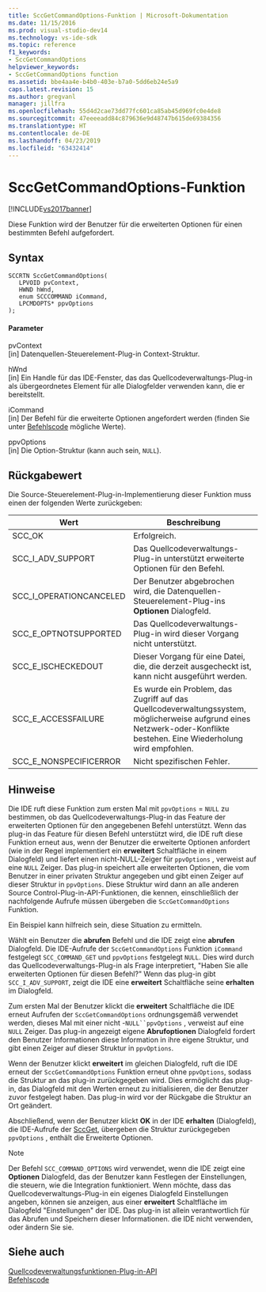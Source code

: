 ```yaml
---
title: SccGetCommandOptions-Funktion | Microsoft-Dokumentation
ms.date: 11/15/2016
ms.prod: visual-studio-dev14
ms.technology: vs-ide-sdk
ms.topic: reference
f1_keywords:
- SccGetCommandOptions
helpviewer_keywords:
- SccGetCommandOptions function
ms.assetid: bbe4aa4e-b4b0-403e-b7a0-5dd6eb24e5a9
caps.latest.revision: 15
ms.author: gregvanl
manager: jillfra
ms.openlocfilehash: 55d4d2cae73dd77fc601ca85ab45d969fc0e4de8
ms.sourcegitcommit: 47eeeeadd84c879636e9d48747b615de69384356
ms.translationtype: HT
ms.contentlocale: de-DE
ms.lasthandoff: 04/23/2019
ms.locfileid: "63432414"
---
```

# <a name="sccgetcommandoptions-function"></a>SccGetCommandOptions-Funktion
[!INCLUDE[vs2017banner](../includes/vs2017banner.md)]

Diese Funktion wird der Benutzer für die erweiterten Optionen für einen bestimmten Befehl aufgefordert.  
  
## <a name="syntax"></a>Syntax  
  
```cpp#  
SCCRTN SccGetCommandOptions(  
   LPVOID pvContext,  
   HWND hWnd,  
   enum SCCCOMMAND iCommand,  
   LPCMDOPTS* ppvOptions  
);  
```  
  
#### <a name="parameters"></a>Parameter  
 pvContext  
 [in] Datenquellen-Steuerelement-Plug-in Context-Struktur.  
  
 hWnd  
 [in] Ein Handle für das IDE-Fenster, das das Quellcodeverwaltungs-Plug-in als übergeordnetes Element für alle Dialogfelder verwenden kann, die er bereitstellt.  
  
 iCommand  
 [in] Der Befehl für die erweiterte Optionen angefordert werden (finden Sie unter [Befehlscode](../extensibility/command-code-enumerator.md) mögliche Werte).  
  
 ppvOptions  
 [in] Die Option-Struktur (kann auch sein, `NULL`).  
  
## <a name="return-value"></a>Rückgabewert  
 Die Source-Steuerelement-Plug-in-Implementierung dieser Funktion muss einen der folgenden Werte zurückgeben:  
  
|Wert|Beschreibung|  
|-----------|-----------------|  
|SCC_OK|Erfolgreich.|  
|SCC_I_ADV_SUPPORT|Das Quellcodeverwaltungs-Plug-in unterstützt erweiterte Optionen für den Befehl.|  
|SCC_I_OPERATIONCANCELED|Der Benutzer abgebrochen wird, die Datenquellen-Steuerelement-Plug-ins **Optionen** Dialogfeld.|  
|SCC_E_OPTNOTSUPPORTED|Das Quellcodeverwaltungs-Plug-in wird dieser Vorgang nicht unterstützt.|  
|SCC_E_ISCHECKEDOUT|Dieser Vorgang für eine Datei, die, die derzeit ausgecheckt ist, kann nicht ausgeführt werden.|  
|SCC_E_ACCESSFAILURE|Es wurde ein Problem, das Zugriff auf das Quellcodeverwaltungssystem, möglicherweise aufgrund eines Netzwerk-oder-Konflikte bestehen. Eine Wiederholung wird empfohlen.|  
|SCC_E_NONSPECIFICERROR|Nicht spezifischen Fehler.|  
  
## <a name="remarks"></a>Hinweise  
 Die IDE ruft diese Funktion zum ersten Mal mit `ppvOptions` = `NULL` zu bestimmen, ob das Quellcodeverwaltungs-Plug-in das Feature der erweiterten Optionen für den angegebenen Befehl unterstützt. Wenn das plug-in das Feature für diesen Befehl unterstützt wird, die IDE ruft diese Funktion erneut aus, wenn der Benutzer die erweiterte Optionen anfordert (wie in der Regel implementiert ein **erweitert** Schaltfläche in einem Dialogfeld) und liefert einen nicht-NULL-Zeiger für `ppvOptions` , verweist auf eine `NULL` Zeiger. Das plug-in speichert alle erweiterten Optionen, die vom Benutzer in einer privaten Struktur angegeben und gibt einen Zeiger auf dieser Struktur in `ppvOptions`. Diese Struktur wird dann an alle anderen Source Control-Plug-in-API-Funktionen, die kennen, einschließlich der nachfolgende Aufrufe müssen übergeben die `SccGetCommandOptions` Funktion.  
  
 Ein Beispiel kann hilfreich sein, diese Situation zu ermitteln.  
  
 Wählt ein Benutzer die **abrufen** Befehl und die IDE zeigt eine **abrufen** Dialogfeld. Die IDE-Aufrufe der `SccGetCommandOptions` Funktion `iCommand` festgelegt `SCC_COMMAND_GET` und `ppvOptions` festgelegt `NULL`. Dies wird durch das Quellcodeverwaltungs-Plug-in als Frage interpretiert, "Haben Sie alle erweiterten Optionen für diesen Befehl?" Wenn das plug-in gibt `SCC_I_ADV_SUPPORT`, zeigt die IDE eine **erweitert** Schaltfläche seine **erhalten** im Dialogfeld.  
  
 Zum ersten Mal der Benutzer klickt die **erweitert** Schaltfläche die IDE erneut Aufrufen der `SccGetCommandOptions` ordnungsgemäß verwendet werden, dieses Mal mit einer nicht -`NULL``ppvOptions` , verweist auf eine `NULL` Zeiger. Das plug-in angezeigt eigene **Abrufoptionen** Dialogfeld fordert den Benutzer Informationen diese Information in ihre eigene Struktur, und gibt einen Zeiger auf dieser Struktur in `ppvOptions`.  
  
 Wenn der Benutzer klickt **erweitert** im gleichen Dialogfeld, ruft die IDE erneut der `SccGetCommandOptions` Funktion erneut ohne `ppvOptions`, sodass die Struktur an das plug-in zurückgegeben wird. Dies ermöglicht das plug-in, das Dialogfeld mit den Werten erneut zu initialisieren, die der Benutzer zuvor festgelegt haben. Das plug-in wird vor der Rückgabe die Struktur an Ort geändert.  
  
 Abschließend, wenn der Benutzer klickt **OK** in der IDE **erhalten** (Dialogfeld), die IDE-Aufrufe der [SccGet](../extensibility/sccget-function.md), übergeben die Struktur zurückgegeben `ppvOptions` , enthält die Erweiterte Optionen.  
  
> [!NOTE]
> Der Befehl `SCC_COMMAND_OPTIONS` wird verwendet, wenn die IDE zeigt eine **Optionen** Dialogfeld, das der Benutzer kann Festlegen der Einstellungen, die steuern, wie die Integration funktioniert. Wenn möchte, dass das Quellcodeverwaltungs-Plug-in ein eigenes Dialogfeld Einstellungen angeben, können sie anzeigen, aus einer **erweitert** Schaltfläche im Dialogfeld "Einstellungen" der IDE. Das plug-in ist allein verantwortlich für das Abrufen und Speichern dieser Informationen. die IDE nicht verwenden, oder ändern Sie sie.  
  
## <a name="see-also"></a>Siehe auch  
 [Quellcodeverwaltungsfunktionen-Plug-in-API](../extensibility/source-control-plug-in-api-functions.md)   
 [Befehlscode](../extensibility/command-code-enumerator.md)
